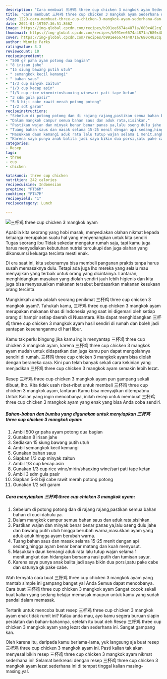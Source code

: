 ```yaml
---
description: "Cara membuat 三杯鸡 three cup chicken 3 mangkok ayam Sederhana dan Mudah Dibuat"
title: "Cara membuat 三杯鸡 three cup chicken 3 mangkok ayam Sederhana dan Mudah Dibuat"
slug: 1229-cara-membuat-three-cup-chicken-3-mangkok-ayam-sederhana-dan-mudah-dibuat
date: 2021-01-19T07:36:51.866Z
image: https://img-global.cpcdn.com/recipes/b991ee6674a4871a/680x482cq70/三杯鸡-three-cup-chicken-3-mangkok-ayam-foto-resep-utama.jpg
thumbnail: https://img-global.cpcdn.com/recipes/b991ee6674a4871a/680x482cq70/三杯鸡-three-cup-chicken-3-mangkok-ayam-foto-resep-utama.jpg
cover: https://img-global.cpcdn.com/recipes/b991ee6674a4871a/680x482cq70/三杯鸡-three-cup-chicken-3-mangkok-ayam-foto-resep-utama.jpg
author: Winnie Parks
ratingvalue: 3.3
reviewcount: 10
recipeingredient:
- "500 gr paha ayam potong dua bagian"
- "8 irisan jahe"
- "15 siung bawang putih utuh"
- " semangkok kecil kemangi"
- " bahan saus"
- "1/3 cup minyak zaitun"
- "1/3 cup kecap asin"
- "1/3 cup rice winemirinshaoxing winesari pati tape ketan"
- "3 sdm gula pasir"
- "5-8 biji cabe rawit merah potong potong"
- "1/2 sdt garam"
recipeinstructions:
- "Sebelum di potong potong dan di rajang rajang,pastikan semua bahan bahan di cuci dahulu ya."
- "Dalam mangkok campur semua bahan saus dan aduk rata,sisihkan."
- "Pastikan wajan dan minyak benar benar panas ya,lalu oseng dulu jahe dan bawang putih utuh hingga berubah warna,masukkan ayam yang aduk aduk hingga ayam berubah warna."
- "Tuang bahan saus dan masak selama 15-25 menit dengan api sedang,hingga ayam benar benar matang dan kuah menyusut."
- "Masukkan daun kemangi aduk rata lalu tutup wajan selama 1 menit.angkat dan hidangkan bersama nasi putih dan tumisan sayur."
- "Karena saya punya anak balita jadi saya bikin dua porsi,satu pake cabe dan satunya gk pake cabe."
categories:
- Resep
tags:
- three
- cup
- chicken

katakunci: three cup chicken 
nutrition: 242 calories
recipecuisine: Indonesian
preptime: "PT36M"
cooktime: "PT47M"
recipeyield: "1"
recipecategory: Lunch

---
```



![三杯鸡 three cup chicken 3 mangkok ayam](https://img-global.cpcdn.com/recipes/b991ee6674a4871a/680x482cq70/三杯鸡-three-cup-chicken-3-mangkok-ayam-foto-resep-utama.jpg)

Apabila kita seorang yang hobi masak, menyediakan olahan nikmat kepada keluarga merupakan suatu hal yang menyenangkan untuk kita sendiri. Tugas seorang ibu Tidak sekedar mengatur rumah saja, tapi kamu juga harus menyediakan kebutuhan nutrisi tercukupi dan juga olahan yang dikonsumsi keluarga tercinta mesti enak.

Di era  saat ini, kita sebenarnya bisa membeli panganan praktis tanpa harus susah memasaknya dulu. Tetapi ada juga lho mereka yang selalu mau menyajikan yang terbaik untuk orang yang dicintainya. Lantaran, menghidangkan masakan yang diolah sendiri jauh lebih higienis dan kita juga bisa menyesuaikan makanan tersebut berdasarkan makanan kesukaan orang tercinta. 



Mungkinkah anda adalah seorang penikmat 三杯鸡 three cup chicken 3 mangkok ayam?. Tahukah kamu, 三杯鸡 three cup chicken 3 mangkok ayam merupakan makanan khas di Indonesia yang saat ini digemari oleh setiap orang di hampir setiap daerah di Nusantara. Kita dapat menghidangkan 三杯鸡 three cup chicken 3 mangkok ayam hasil sendiri di rumah dan boleh jadi santapan kesenanganmu di hari libur.

Kamu tak perlu bingung jika kamu ingin menyantap 三杯鸡 three cup chicken 3 mangkok ayam, karena 三杯鸡 three cup chicken 3 mangkok ayam mudah untuk didapatkan dan juga kamu pun dapat mengolahnya sendiri di rumah. 三杯鸡 three cup chicken 3 mangkok ayam bisa diolah dengan beraneka cara. Kini pun telah banyak sekali cara kekinian yang menjadikan 三杯鸡 three cup chicken 3 mangkok ayam semakin lebih lezat.

Resep 三杯鸡 three cup chicken 3 mangkok ayam pun gampang sekali dibuat, lho. Kita tidak usah ribet-ribet untuk membeli 三杯鸡 three cup chicken 3 mangkok ayam, lantaran Kamu bisa menyajikan ditempatmu. Untuk Kalian yang ingin mencobanya, inilah resep untuk membuat 三杯鸡 three cup chicken 3 mangkok ayam yang enak yang bisa Anda coba sendiri.

<!--inarticleads1-->

##### Bahan-bahan dan bumbu yang digunakan untuk menyiapkan 三杯鸡 three cup chicken 3 mangkok ayam:

1. Ambil 500 gr paha ayam potong dua bagian
1. Gunakan 8 irisan jahe
1. Sediakan 15 siung bawang putih utuh
1. Ambil  semangkok kecil kemangi
1. Gunakan  bahan saus
1. Siapkan 1/3 cup minyak zaitun
1. Ambil 1/3 cup kecap asin
1. Gunakan 1/3 cup rice wine/mirin/shaoxing wine/sari pati tape ketan
1. Ambil 3 sdm gula pasir
1. Siapkan 5-8 biji cabe rawit merah potong potong
1. Gunakan 1/2 sdt garam




<!--inarticleads2-->

##### Cara menyiapkan 三杯鸡 three cup chicken 3 mangkok ayam:

1. Sebelum di potong potong dan di rajang rajang,pastikan semua bahan bahan di cuci dahulu ya.
1. Dalam mangkok campur semua bahan saus dan aduk rata,sisihkan.
1. Pastikan wajan dan minyak benar benar panas ya,lalu oseng dulu jahe dan bawang putih utuh hingga berubah warna,masukkan ayam yang aduk aduk hingga ayam berubah warna.
1. Tuang bahan saus dan masak selama 15-25 menit dengan api sedang,hingga ayam benar benar matang dan kuah menyusut.
1. Masukkan daun kemangi aduk rata lalu tutup wajan selama 1 menit.angkat dan hidangkan bersama nasi putih dan tumisan sayur.
1. Karena saya punya anak balita jadi saya bikin dua porsi,satu pake cabe dan satunya gk pake cabe.




Wah ternyata cara buat 三杯鸡 three cup chicken 3 mangkok ayam yang mantab simple ini gampang banget ya! Anda Semua dapat mencobanya. Cara buat 三杯鸡 three cup chicken 3 mangkok ayam Sangat cocok sekali buat kalian yang sedang belajar memasak maupun untuk kamu yang sudah pandai dalam memasak.

Tertarik untuk mencoba buat resep 三杯鸡 three cup chicken 3 mangkok ayam enak tidak rumit ini? Kalau anda mau, ayo kamu segera buruan siapin peralatan dan bahan-bahannya, setelah itu buat deh Resep 三杯鸡 three cup chicken 3 mangkok ayam yang lezat dan sederhana ini. Sangat gampang kan. 

Oleh karena itu, daripada kamu berlama-lama, yuk langsung aja buat resep 三杯鸡 three cup chicken 3 mangkok ayam ini. Pasti kalian tak akan menyesal bikin resep 三杯鸡 three cup chicken 3 mangkok ayam nikmat sederhana ini! Selamat berkreasi dengan resep 三杯鸡 three cup chicken 3 mangkok ayam lezat sederhana ini di tempat tinggal kalian masing-masing,ya!.

